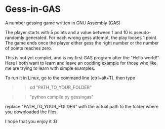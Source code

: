 # Gess-in-GAS
A number gessing game written in GNU Assembly (GAS)

The player starts with 5 points and a value between 1 and 10 is pseudo-randomly generated.
For each wrong gess attempt, the play looses 1 point.
The game ends once the player either gess the right number or the number of points reaches zero.

This is not yet complet, and is my first GAS program after the "Hello world!".
Here I both want to learn and leave an codding example for those who like me are trying to learn with simple examples. 

To run it in Linux, go to the command line (ctrl+alt+T), then type

>> cd "PATH_TO_YOUR_FOLDER"

>> "python compile.py gessingas"

replace "PATH_TO_YOUR_FOLDER" with the actual path to the folder where you downloaded the files.

I hope that you enjoy it :D
